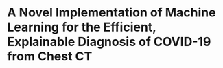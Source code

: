# A Novel Implementation of Machine Learning for the Efficient, Explainable Diagnosis of COVID-19 from Chest CT
